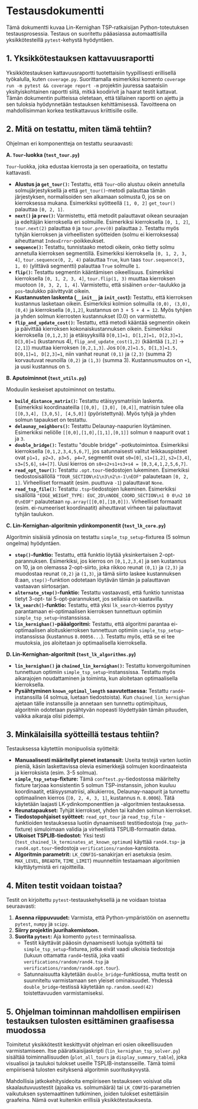 # Testausdokumentti

Tämä dokumentti kuvaa Lin-Kernighan TSP-ratkaisijan Python-toteutuksen testausprosessia. Testaus on suoritettu pääasiassa automaattisilla yksikkötesteillä `pytest`-kehystä hyödyntäen.

## 1. Yksikkötestauksen kattavuusraportti

Yksikkötestauksen kattavuusraportti tuotettaisiin tyypillisesti erillisellä työkalulla, kuten `coverage.py`. Suorittamalla esimerkiksi komento `coverage run -m pytest && coverage report -m` projektin juuressa saataisiin yksityiskohtainen raportti siitä, mitkä koodirivit ja haarat testit kattavat. Tämän dokumentin puitteissa oletetaan, että tällainen raportti on ajettu ja sen tuloksia hyödynnetään testauksen kehittämisessä. Tavoitteena on mahdollisimman korkea testikattavuus kriittisille osille.

## 2. Mitä on testattu, miten tämä tehtiin?

Ohjelman eri komponentteja on testattu seuraavasti:

**A. `Tour`-luokka (`test_tour.py`)**

`Tour`-luokka, joka edustaa kierrosta ja sen operaatioita, on testattu kattavasti.
*   **Alustus ja `get_tour()`:** Testattu, että `Tour`-olio alustuu oikein annetulla solmujärjestyksellä ja että `get_tour()`-metodi palauttaa tämän järjestyksen, normalisoiden sen alkamaan solmusta 0, jos se on kierroksessa mukana. Esimerkiksi syötteellä `[1, 0, 2]` `get_tour()` palauttaa `[0, 2, 1]`.
*   **`next()` ja `prev()`:** Varmistettu, että metodit palauttavat oikean seuraajan ja edeltäjän kierroksella eri solmuille. Esimerkiksi kierroksella `[0, 1, 2]`, `tour.next(2)` palauttaa `0` ja `tour.prev(0)` palauttaa `2`. Testattu myös tyhjän kierroksen ja virheellisten syötteiden (solmu ei kierroksessa) aiheuttamat `IndexError`-poikkeukset.
*   **`sequence()`:** Testattu, tunnistaako metodi oikein, onko tietty solmu annetulla kierroksen segmentillä. Esimerkiksi kierroksella `[0, 1, 2, 3, 4]`, `tour.sequence(0, 2, 4)` palauttaa `True`, kun taas `tour.sequence(3, 1, 0)` (ylittävä segmentti) palauttaa `True` solmulle `1`.
*   **`flip()`:** Testattu segmentin kääntämisen oikeellisuus. Esimerkiksi kierroksella `[0, 1, 2, 3, 4]`, `tour.flip(1, 3)` muuttaa kierroksen muotoon `[0, 3, 2, 1, 4]`. Varmistettu, että sisäinen `order`-taulukko ja `pos`-taulukko päivittyvät oikein.
*   **Kustannusten laskenta (`__init__` ja `init_cost`):** Testattu, että kierroksen kustannus lasketaan oikein. Esimerkiksi kolmion solmuilla `(0,0), (3,0), (0,4)` ja kierroksella `[0,1,2]`, kustannus on `3 + 5 + 4 = 12`. Myös tyhjien ja yhden solmun kierrosten kustannukset (0.0) on varmistettu.
*   **`flip_and_update_cost()`:** Testattu, että metodi kääntää segmentin oikein ja päivittää kierroksen kokonaiskustannuksen oikein. Esimerkiksi kierroksella `[0,1,2,3]` ja etäisyyksillä `D[0,1]=1, D[1,2]=1, D[2,3]=1, D[3,0]=1` (kustannus 4), `flip_and_update_cost(1,2)` (kääntää `[1,2]` -> `[2,1]`) muuttaa kierroksen `[0,2,1,3]`. Jos `D[0,2]=1.5, D[1,3]=1.5, D[0,1]=1, D[2,3]=1`, niin vanhat reunat `(0,1)` ja `(2,3)` (summa 2) korvautuvat reunoilla `(0,2)` ja `(1,3)` (summa 3). Kustannusmuutos on `+1`, ja uusi kustannus on `5`.

**B. Aputoiminnot (`test_utils.py`)**

Moduulin keskeiset aputoiminnot on testattu.
*   **`build_distance_matrix()`:** Testattu etäisyysmatriisin laskenta. Esimerkiksi koordinaateilla `[[0,0], [3,0], [0,4]]`, matriisin tulee olla `[[0,3,4], [3,0,5], [4,5,0]]` (pyöristettynä). Myös tyhjä ja yhden solmun tapaukset on testattu.
*   **`delaunay_neighbors()`:** Testattu Delaunay-naapurien löytäminen. Esimerkiksi neliölle `[[0,0],[1,0],[1,1],[0,1]]` solmun `0` naapurit ovat `1` ja `3`.
*   **`double_bridge()`:** Testattu "double bridge" -potkutoimintoa. Esimerkiksi kierroksella `[0,1,2,3,4,5,6,7]`, jos satunnaisesti valitut leikkauspisteet ovat `p1=1, p2=3, p3=5, p4=7`, segmentit ovat `s0=[0]`, `s1=[1,2]`, `s2=[3,4]`, `s3=[5,6]`, `s4=[7]`. Uusi kierros on `s0+s2+s1+s3+s4 = [0,3,4,1,2,5,6,7]`.
*   **`read_opt_tour()`:** Testattu `.opt.tour`-tiedostojen lukeminen. Esimerkiksi tiedostosisällöllä `"TOUR_SECTION\n1\n3\n2\n-1\nEOF"` palautetaan `[0, 2, 1]`. Virheelliset formaatit (esim. puuttuva `-1`) palauttavat `None`.
*   **`read_tsp_file()`:** Testattu `.tsp`-tiedostojen lukeminen. Esimerkiksi sisällöllä `"EDGE_WEIGHT_TYPE: EUC_2D\nNODE_COORD_SECTION\n1 0 0\n2 10 0\nEOF"` palautetaan `np.array([[0,0],[10,0]])`. Virheelliset formaatit (esim. ei-numeeriset koordinaatit) aiheuttavat virheen tai palauttavat tyhjän taulukon.

**C. Lin-Kernighan-algoritmin ydinkomponentit (`test_lk_core.py`)**

Algoritmin sisäisiä ydinosia on testattu `simple_tsp_setup`-fixturea (5 solmun ongelma) hyödyntäen.
*   **`step()`-funktio:** Testattu, että funktio löytää yksinkertaisen 2-opt-parannuksen. Esimerkiksi, jos kierros on `[0,1,2,3,4]` ja sen kustannus on 10, ja on olemassa 2-opt-siirto, joka rikkoo reunat `(0,1)` ja `(2,3)` ja muodostaa reunat `(0,2)` ja `(1,3)`, ja tämä siirto laskee kustannuksen 8:aan, `step()`-funktion odotetaan löytävän tämän ja palauttavan vastaavan siirtosarjan.
*   **`alternate_step()`-funktio:** Testattu vastaavasti, että funktio tunnistaa tietyt 3-opt- tai 5-opt-parannukset, jos sellaisia on saatavilla.
*   **`lk_search()`-funktio:** Testattu, että yksi `lk_search`-kierros pystyy parantamaan ei-optimaalisen kierroksen tunnettuun optimiin `simple_tsp_setup`-instanssissa.
*   **`lin_kernighan()`-pääalgoritmi:** Testattu, että algoritmi parantaa ei-optimaalisen aloituskierroksen tunnettuun optimiin `simple_tsp_setup`-instanssissa (kustannus `8.00056...`). Testattu myös, että se ei tee muutoksia, jos aloitetaan jo optimaalisella kierroksella.

**D. Lin-Kernighan-algoritmit (`test_lk_algorithms.py`)**

*   **`lin_kernighan()` ja `chained_lin_kernighan()`:** Testattu konvergoituminen tunnettuun optimiin `simple_tsp_setup`-instanssissa. Testattu myös aikarajojen noudattaminen ja toiminta, kun aloitetaan optimaalisella kierroksella.
*   **Pysähtyminen `known_optimal_length` saavutettaessa:** Testattu `rand4`-instanssilla (4 solmua, luetaan tiedostoista). Kun `chained_lin_kernighan` ajetaan tälle instanssille ja annetaan sen tunnettu optimipituus, algoritmin odotetaan pysähtyvän nopeasti löydettyään tämän pituuden, vaikka aikaraja olisi pidempi.

## 3. Minkälaisilla syötteillä testaus tehtiin?

Testauksessa käytettiin monipuolisia syötteitä:
*   **Manuaalisesti määritellyt pienet instanssit:** Useita testejä varten luotiin pieniä, käsin laskettavissa olevia esimerkkejä solmujen koordinaateista ja kierroksista (esim. 3-5 solmua).
*   **`simple_tsp_setup`-fixture:** Tämä `conftest.py`-tiedostossa määritelty fixture tarjoaa konsistentin 5 solmun TSP-instanssin, johon kuuluu koordinaatit, etäisyysmatriisi, alkukierros, Delaunay-naapurit ja tunnettu optimaalinen kierros (`[0, 2, 4, 3, 1]`, kustannus n. `8.0006`). Tätä käytetään laajasti LK-ydinkomponenttien ja -algoritmien testauksessa.
*   **Reunatapaukset:** Tyhjät kierrokset, yhden tai kahden solmun kierrokset.
*   **Tiedostopohjaiset syötteet:** `read_opt_tour` ja `read_tsp_file` -funktioiden testauksessa luotiin dynaamisesti testitiedostoja (`tmp_path`-fixture) simuloimaan validia ja virheellistä TSPLIB-formaatin dataa.
*   **Ulkoiset TSPLIB-tiedostot:** Yksi testi (`test_chained_lk_terminates_at_known_optimum`) käyttää `rand4.tsp`- ja `rand4.opt.tour`-tiedostoja `verifications/random`-kansiosta.
*   **Algoritmin parametrit:** `LK_CONFIG`-sanakirjan eri asetuksia (esim. `MAX_LEVEL`, `BREADTH`, `TIME_LIMIT`) muunneltiin testaamaan algoritmien käyttäytymistä eri rajoitteilla.

## 4. Miten testit voidaan toistaa?

Testit on kirjoitettu `pytest`-testauskehyksellä ja ne voidaan toistaa seuraavasti:
1.  **Asenna riippuvuudet:** Varmista, että Python-ympäristöön on asennettu `pytest`, `numpy` ja `scipy`.
2.  **Siirry projektin juurihakemistoon.**
3.  **Suorita `pytest`:** Aja komento `pytest` terminaalissa.
    *   Testit käyttävät pääosin dynaamisesti luotuja syötteitä tai `simple_tsp_setup`-fixturea, jotka eivät vaadi ulkoisia tiedostoja (lukuun ottamatta `rand4`-testiä, joka vaatii `verifications/random/rand4.tsp` ja `verifications/random/rand4.opt.tour`).
    *   Satunnaisuutta käytetään `double_bridge`-funktiossa, mutta testit on suunniteltu varmistamaan sen yleiset ominaisuudet. Yhdessä `double_bridge`-testissä käytetään `np.random.seed(42)` toistettavuuden varmistamiseksi.

## 5. Ohjelman toiminnan mahdollisen empiirisen testauksen tulosten esittäminen graafisessa muodossa

Toimitetut yksikkötestit keskittyvät ohjelman eri osien oikeellisuuden varmistamiseen. Itse pääratkaisijaskripti (`lin_kernighan_tsp_solver.py`) sisältää toiminnallisuuden (`plot_all_tours` ja `display_summary_table`), joka visualisoi ja taulukoi tulokset useille TSPLIB-instansseille. Tämä toimii empiirisenä tulosten esityksenä algoritmin suorituskyvystä.

Mahdollisia jatkokehitysideoita empiiriseen testaukseen voisivat olla skaalautuvuustestit (ajoaika vs. solmumäärä) tai `LK_CONFIG`-parametrien vaikutuksen systemaattinen tutkiminen, joiden tulokset esitettäisiin graafeina. Nämä ovat kuitenkin erillisiä yksikkötestauksesta.